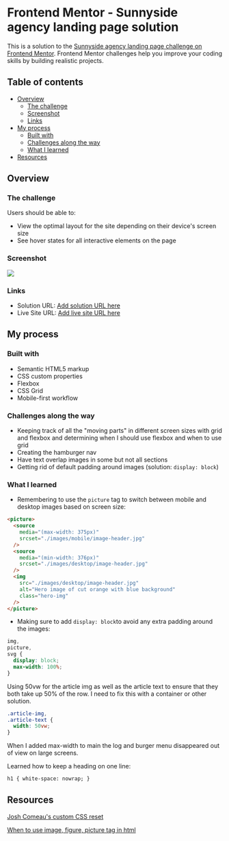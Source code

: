 # Frontend Mentor - Sunnyside agency landing page solution

This is a solution to the [Sunnyside agency landing page challenge on Frontend Mentor](https://www.frontendmentor.io/challenges/sunnyside-agency-landing-page-7yVs3B6ef). Frontend Mentor challenges help you improve your coding skills by building realistic projects.

## Table of contents

- [Overview](#overview)
  - [The challenge](#the-challenge)
  - [Screenshot](#screenshot)
  - [Links](#links)
- [My process](#my-process)
  - [Built with](#built-with)
  - [Challenges along the way](#challenges-along-the-way)
  - [What I learned](#what-i-learned)
- [Resources](#resources)

## Overview

### The challenge

Users should be able to:

- View the optimal layout for the site depending on their device's screen size
- See hover states for all interactive elements on the page

### Screenshot

![](./screenshot.jpg)

### Links

- Solution URL: [Add solution URL here](https://your-solution-url.com)
- Live Site URL: [Add live site URL here](https://your-live-site-url.com)

## My process

### Built with

- Semantic HTML5 markup
- CSS custom properties
- Flexbox
- CSS Grid
- Mobile-first workflow

### Challenges along the way

- Keeping track of all the "moving parts" in different screen sizes with grid and flexbox and determining when I should use flexbox and when to use grid
- Creating the hamburger nav
- Have text overlap images in some but not all sections
- Getting rid of default padding around images (solution: `display: block`)

### What I learned

- Remembering to use the `picture` tag to switch between mobile and desktop images based on screen size:

```html
<picture>
  <source
    media="(max-width: 375px)"
    srcset="./images/mobile/image-header.jpg"
  />
  <source
    media="(min-width: 376px)"
    srcset="./images/desktop/image-header.jpg"
  />
  <img
    src="./images/desktop/image-header.jpg"
    alt="Hero image of cut orange with blue background"
    class="hero-img"
  />
</picture>
```

- Making sure to add `display: block`to avoid any extra padding around the images:

```css
img,
picture,
svg {
  display: block;
  max-width: 100%;
}
```

Using 50vw for the article img as well as the article text to ensure that they both take up 50% of the row. I need to fix this with a container or other solution.

```css
.article-img,
.article-text {
  width: 50vw;
}
```

When I added max-width to main the log and burger menu disappeared out of view on large screens.

Learned how to keep a heading on one line:

```html
h1 { white-space: nowrap; }
```

## Resources

[Josh Comeau's custom CSS reset](https://www.joshwcomeau.com/css/custom-css-reset/)

[When to use image, figure, picture tag in html](https://www.youtube.com/watch?v=Xn5_gDQFyJg)

